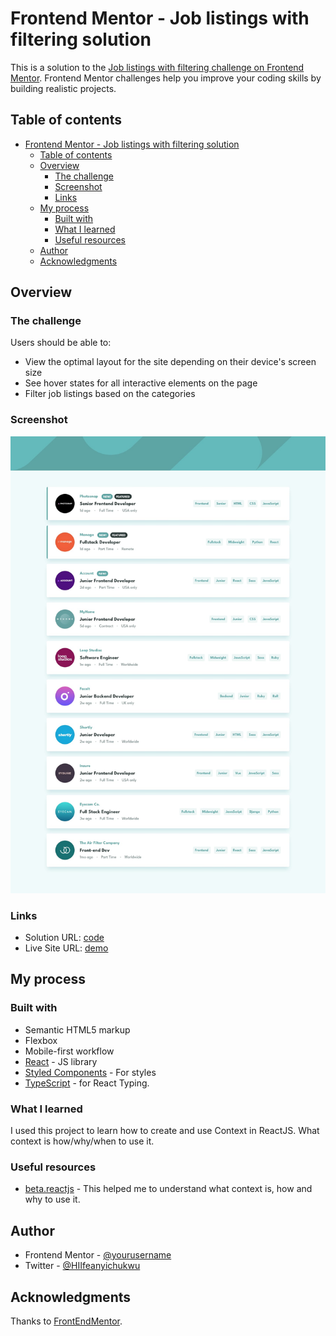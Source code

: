 # Frontend Mentor - Job listings with filtering solution

This is a solution to the [Job listings with filtering challenge on Frontend Mentor](https://www.frontendmentor.io/challenges/job-listings-with-filtering-ivstIPCt). Frontend Mentor challenges help you improve your coding skills by building realistic projects. 

## Table of contents

- [Frontend Mentor - Job listings with filtering solution](#frontend-mentor---job-listings-with-filtering-solution)
  - [Table of contents](#table-of-contents)
  - [Overview](#overview)
    - [The challenge](#the-challenge)
    - [Screenshot](#screenshot)
    - [Links](#links)
  - [My process](#my-process)
    - [Built with](#built-with)
    - [What I learned](#what-i-learned)
    - [Useful resources](#useful-resources)
  - [Author](#author)
  - [Acknowledgments](#acknowledgments)


## Overview

### The challenge

Users should be able to:

- View the optimal layout for the site depending on their device's screen size
- See hover states for all interactive elements on the page
- Filter job listings based on the categories

### Screenshot

![](./design/desktop-design.jpg)




### Links

- Solution URL: [code]()
- Live Site URL: [demo](https://static-job.surge.sh)

## My process

### Built with

- Semantic HTML5 markup
- Flexbox
- Mobile-first workflow
- [React](https://reactjs.org/) - JS library
- [Styled Components](https://styled-components.com/) - For styles
- [TypeScript](https://typescriptlang.org) - for React Typing.


### What I learned
I used this project to learn how to create and use Context in ReactJS.
What context is how/why/when to use it.



### Useful resources

- [beta.reactjs](https://beta.reactjs.org/learn/passing-data-deeply-with-context) - This helped me to understand what context is, how and  why to use it.

## Author

- Frontend Mentor - [@yourusername](https://www.frontendmentor.io/profile/yourusername)
- Twitter - [@HIIfeanyichukwu](https://www.twitter.com/HIIfeanyichukwu)


## Acknowledgments

Thanks to [FrontEndMentor](https://frontendmentor.io).